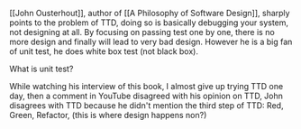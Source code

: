 [[John Ousterhout]], author of [[A Philosophy of Software Design]], sharply points to the problem of TTD, doing so is basically debugging your system, not designing at all. By focusing on passing test one by one, there is no more design and finally will lead to very bad design. However he is a big fan of unit test, he does white box test (not black box).

What is unit test?

While watching his interview of this book, I almost give up trying TTD one day, then a comment in YouTube disagreed with his opinion on TTD, John disagrees with TTD because he didn't mention the third step of TTD: Red, Green, Refactor, (this is where design happens non?) 